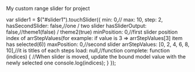 My custom range slider for project

var slider1 = $("#slider1").touchSlider({
min: 0,//
max: 10,
step: 2,
hasSecondSlider: false,//one / two slider
hasSliderOutput: false,//theme1(false) / theme2(true)
minPosition: 0,//first slider position index of arrStepValues(for example: if value is 3 => arrStepValues[3] item has selected(6))
maxPosition: 0,//second slider
arrStepValues: [0, 2, 4, 6, 8, 10],//it is titles of each steps
load: null,//function
complete: function (indices) {
    //When slider is moved, update the bound model value with the newly selected one
    console.log(indices);
  }
});
